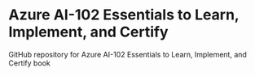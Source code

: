 # Azure AI-102 Essentials to Learn, Implement, and Certify
GitHub repository for Azure AI-102 Essentials to Learn, Implement, and Certify book
